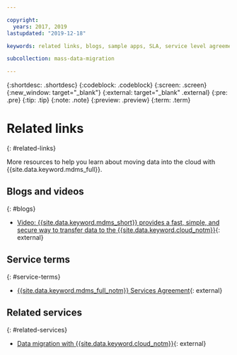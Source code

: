 ```yaml
---

copyright:
  years: 2017, 2019
lastupdated: "2019-12-18"

keywords: related links, blogs, sample apps, SLA, service level agreement

subcollection: mass-data-migration

---
```


{:shortdesc: .shortdesc}
{:codeblock: .codeblock}
{:screen: .screen}
{:new_window: target="_blank"}
{:external: target="_blank" .external}
{:pre: .pre}
{:tip: .tip}
{:note: .note}
{:preview: .preview}
{:term: .term}

# Related links
{: #related-links}

More resources to help you learn about moving data into the cloud with {{site.data.keyword.mdms_full}}.

## Blogs and videos
{: #blogs}

- [Video: {{site.data.keyword.mdms_short}} provides a fast, simple, and secure way to transfer data to the {{site.data.keyword.cloud_notm}}](https://www.youtube.com/watch?v=eNSlUoswvss){: external}

## Service terms
{: #service-terms}

- [{{site.data.keyword.mdms_full_notm}} Services Agreement](https://{DomainName}/mdms/terms/USMassDataMigrationServicesAgreementMay2018.pdf){: external}

## Related services
{: #related-services}

- [Data migration with {{site.data.keyword.cloud_notm}}](https://www.ibm.com/cloud/data-migration){: external}

